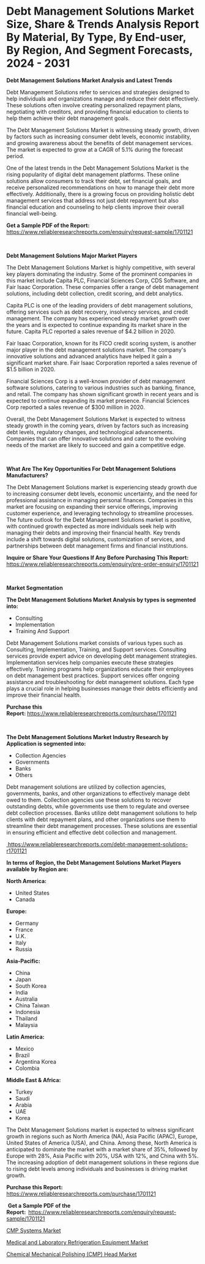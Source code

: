 <p><h1>Debt Management Solutions Market Size, Share & Trends Analysis Report By Material, By Type, By End-user, By Region, And Segment Forecasts, 2024 - 2031</h1></p><p><strong>Debt Management Solutions Market Analysis and Latest Trends</strong></p>
<p><p>Debt Management Solutions refer to services and strategies designed to help individuals and organizations manage and reduce their debt effectively. These solutions often involve creating personalized repayment plans, negotiating with creditors, and providing financial education to clients to help them achieve their debt management goals.</p><p>The Debt Management Solutions Market is witnessing steady growth, driven by factors such as increasing consumer debt levels, economic instability, and growing awareness about the benefits of debt management services. The market is expected to grow at a CAGR of 5.1% during the forecast period.</p><p>One of the latest trends in the Debt Management Solutions Market is the rising popularity of digital debt management platforms. These online solutions allow consumers to track their debt, set financial goals, and receive personalized recommendations on how to manage their debt more effectively. Additionally, there is a growing focus on providing holistic debt management services that address not just debt repayment but also financial education and counseling to help clients improve their overall financial well-being.</p></p>
<p><strong>Get a Sample PDF of the Report:&nbsp;</strong> <a href="https://www.reliableresearchreports.com/enquiry/request-sample/1701121">https://www.reliableresearchreports.com/enquiry/request-sample/1701121</a></p>
<p>&nbsp;</p>
<p><strong>Debt Management Solutions Major Market Players</strong></p>
<p><p>The Debt Management Solutions Market is highly competitive, with several key players dominating the industry. Some of the prominent companies in this market include Capita PLC, Financial Sciences Corp, CDS Software, and Fair Isaac Corporation. These companies offer a range of debt management solutions, including debt collection, credit scoring, and debt analytics.</p><p>Capita PLC is one of the leading providers of debt management solutions, offering services such as debt recovery, insolvency services, and credit management. The company has experienced steady market growth over the years and is expected to continue expanding its market share in the future. Capita PLC reported a sales revenue of $4.2 billion in 2020.</p><p>Fair Isaac Corporation, known for its FICO credit scoring system, is another major player in the debt management solutions market. The company's innovative solutions and advanced analytics have helped it gain a significant market share. Fair Isaac Corporation reported a sales revenue of $1.5 billion in 2020.</p><p>Financial Sciences Corp is a well-known provider of debt management software solutions, catering to various industries such as banking, finance, and retail. The company has shown significant growth in recent years and is expected to continue expanding its market presence. Financial Sciences Corp reported a sales revenue of $300 million in 2020.</p><p>Overall, the Debt Management Solutions Market is expected to witness steady growth in the coming years, driven by factors such as increasing debt levels, regulatory changes, and technological advancements. Companies that can offer innovative solutions and cater to the evolving needs of the market are likely to succeed and gain a competitive edge.</p></p>
<p>&nbsp;</p>
<p><strong>What Are The Key Opportunities For Debt Management Solutions Manufacturers?</strong></p>
<p><p>The Debt Management Solutions market is experiencing steady growth due to increasing consumer debt levels, economic uncertainty, and the need for professional assistance in managing personal finances. Companies in this market are focusing on expanding their service offerings, improving customer experience, and leveraging technology to streamline processes. The future outlook for the Debt Management Solutions market is positive, with continued growth expected as more individuals seek help with managing their debts and improving their financial health. Key trends include a shift towards digital solutions, customization of services, and partnerships between debt management firms and financial institutions.</p></p>
<p><strong>Inquire or Share Your Questions If Any Before Purchasing This Report:</strong> <a href="https://www.reliableresearchreports.com/enquiry/pre-order-enquiry/1701121">https://www.reliableresearchreports.com/enquiry/pre-order-enquiry/1701121</a></p>
<p>&nbsp;</p>
<p><strong>Market Segmentation</strong></p>
<p><strong>The Debt Management Solutions Market Analysis by types is segmented into:</strong></p>
<p><ul><li>Consulting</li><li>Implementation</li><li>Training And Support</li></ul></p>
<p><p>Debt Management Solutions market consists of various types such as Consulting, Implementation, Training, and Support services. Consulting services provide expert advice on developing debt management strategies. Implementation services help companies execute these strategies effectively. Training programs help organizations educate their employees on debt management best practices. Support services offer ongoing assistance and troubleshooting for debt management solutions. Each type plays a crucial role in helping businesses manage their debts efficiently and improve their financial health.</p></p>
<p><strong>Purchase this Report:&nbsp;</strong><a href="https://www.reliableresearchreports.com/purchase/1701121">https://www.reliableresearchreports.com/purchase/1701121</a></p>
<p>&nbsp;</p>
<p><strong>The Debt Management Solutions Market Industry Research by Application is segmented into:</strong></p>
<p><ul><li>Collection Agencies</li><li>Governments</li><li>Banks</li><li>Others</li></ul></p>
<p><p>Debt management solutions are utilized by collection agencies, governments, banks, and other organizations to effectively manage debt owed to them. Collection agencies use these solutions to recover outstanding debts, while governments use them to regulate and oversee debt collection processes. Banks utilize debt management solutions to help clients with debt repayment plans, and other organizations use them to streamline their debt management processes. These solutions are essential in ensuring efficient and effective debt collection and management.</p></p>
<p><a href="https://www.reliableresearchreports.com/debt-management-solutions-r1701121">&nbsp;https://www.reliableresearchreports.com/debt-management-solutions-r1701121</a></p>
<p><strong>In terms of Region, the Debt Management Solutions Market Players available by Region are:</strong></p>
<p>
    <p> <strong> North America: </strong>
        <ul>
            <li>United States</li>
            <li>Canada</li>
        </ul>
        </p> 
    <p> <strong> Europe: </strong>
        <ul>
            <li>Germany</li>
            <li>France</li>
            <li>U.K.</li>
            <li>Italy</li>
            <li>Russia</li>
        </ul>
        </p> 
    <p> <strong> Asia-Pacific: </strong>
        <ul>
            <li>China</li>
            <li>Japan</li>
            <li>South Korea</li>
            <li>India</li>
            <li>Australia</li>
            <li>China Taiwan</li>
            <li>Indonesia</li>
            <li>Thailand</li>
            <li>Malaysia</li>
        </ul>
        </p> 
    <p> <strong> Latin America: </strong>
        <ul>
            <li>Mexico</li>
            <li>Brazil</li>
            <li>Argentina Korea</li>
            <li>Colombia</li>
        </ul>
        </p> 
    <p> <strong> Middle East & Africa: </strong>
        <ul>
            <li>Turkey</li>
            <li>Saudi</li>
            <li>Arabia</li>
            <li>UAE</li>
            <li>Korea</li>
        </ul>
    </p>
    </p>
<p><p>The Debt Management Solutions market is expected to witness significant growth in regions such as North America (NA), Asia Pacific (APAC), Europe, United States of America (USA), and China. Among these, North America is anticipated to dominate the market with a market share of 35%, followed by Europe with 28%, Asia Pacific with 20%, USA with 12%, and China with 5%. The increasing adoption of debt management solutions in these regions due to rising debt levels among individuals and businesses is driving market growth.</p></p>
<p><strong>Purchase this Report: </strong><a href="https://www.reliableresearchreports.com/purchase/1701121">https://www.reliableresearchreports.com/purchase/1701121</a></p>
<p>&nbsp;<strong>Get a Sample PDF of the Report:&nbsp;&nbsp;</strong><a href="https://www.reliableresearchreports.com/enquiry/request-sample/1701121">https://www.reliableresearchreports.com/enquiry/request-sample/1701121</a></p>
<p><strong></strong></p>
<p><p><a href="https://github.com/wwwkeltoum/Market-Research-Report-List-3/blob/main/cmp-systems-market.md">CMP Systems Market</a></p><p><a href="https://github.com/gamblestampleyjenny50m5sl6/Market-Research-Report-List-3/blob/main/medical-and-laboratory-refrigeration-equipment-market.md">Medical and Laboratory Refrigeration Equipment Market</a></p><p><a href="https://github.com/joannesouthgate/Market-Research-Report-List-3/blob/main/chemical-mechanical-polishing-cmp-head-market.md">Chemical Mechanical Polishing (CMP) Head Market</a></p></p>